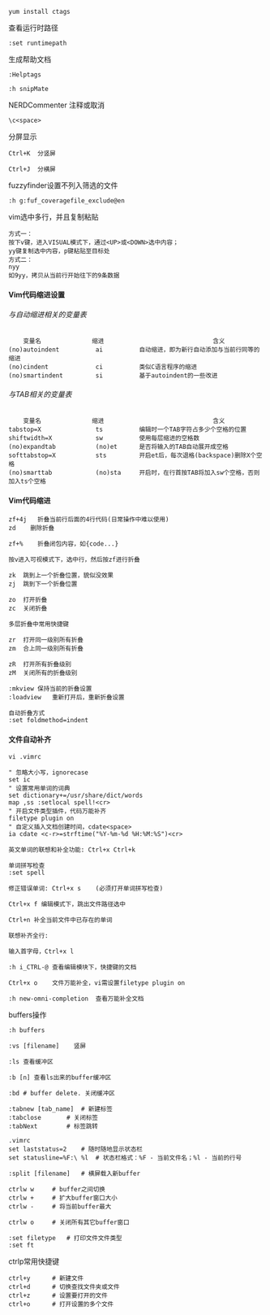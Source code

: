 `yum install ctags`

查看运行时路径

`:set runtimepath`

生成帮助文档

```
:Helptags

:h snipMate
```

NERDCommenter 注释或取消

`\c<space>`

分屏显示

```
Ctrl+K  分竖屏

Ctrl+J  分横屏
```

fuzzyfinder设置不列入筛选的文件

`:h g:fuf_coveragefile_exclude@en`

vim选中多行，并且复制粘贴

```
方式一：
按下v键，进入VISUAL模式下，通过<UP>或<DOWN>选中内容；
yy键复制选中内容，p键粘贴至目标处
方式二：
nyy
如9yy，拷贝从当前行开始往下的9条数据
```

#### Vim代码缩进设置

###### 与自动缩进相关的变量表
```
    变量名              缩进                              含义
(no)autoindent          ai          自动缩进，即为新行自动添加与当前行同等的缩进
(no)cindent             ci          类似C语言程序的缩进
(no)smartindent         si          基于autoindent的一些改进
```

###### 与TAB相关的变量表
```
    变量名              缩进                              含义
tabstop=X               ts          编辑时一个TAB字符占多少个空格的位置
shiftwidth=X            sw          使用每层缩进的空格数
(no)expandtab           (no)et      是否将输入的TAB自动展开成空格
softtabstop=X           sts         开启et后，每次退格(backspace)删除X个空格
(no)smarttab            (no)sta     开启时，在行首按TAB将加入sw个空格，否则加入ts个空格
```

#### Vim代码缩进

```
zf+4j   折叠当前行后面的4行代码(日常操作中难以使用)
zd    删除折叠

zf+%	折叠闭包内容，如{code...}

按v进入可视模式下，选中行，然后按zf进行折叠

zk	跳到上一个折叠位置，貌似没效果
zj	跳到下一个折叠位置

zo	打开折叠
zc	关闭折叠

多层折叠中常用快捷键

zr	打开同一级别所有折叠
zm	合上同一级别所有折叠

zR	打开所有折叠级别
zM	关闭所有的折叠级别

:mkview	保持当前的折叠设置
:loadview	重新打开后，重新折叠设置

自动折叠方式
:set foldmethod=indent
```

#### 文件自动补齐

```
vi .vimrc

" 忽略大小写，ignorecase
set ic
" 设置常用单词的词典
set dictionary+=/usr/share/dict/words
map ,ss :setlocal spell!<cr>
" 开启文件类型插件，代码万能补齐
filetype plugin on
" 自定义插入文档创建时间，cdate<space>
ia cdate <c-r>=strftime("%Y-%m-%d %H:%M:%S")<cr>

英文单词的联想和补全功能: Ctrl+x Ctrl+k

单词拼写检查
:set spell

修正错误单词: Ctrl+x s    (必须打开单词拼写检查)

Ctrl+x f 编辑模式下，跳出文件路径选中

Ctrl+n 补全当前文件中已存在的单词

联想补齐全行:

输入首字母，Ctrl+x l

:h i_CTRL-@	查看编辑模块下，快捷键的文档

Ctrl+x o	文件万能补全，vi需设置filetype plugin on

:h new-omni-completion	查看万能补全文档
```

buffers操作
```
:h buffers

:vs [filename]    竖屏

:ls 查看缓冲区

:b [n] 查看ls出来的buffer缓冲区

:bd	# buffer delete. 关闭缓冲区

:tabnew [tab_name]	# 新建标签
:tabclose		# 关闭标签
:tabNext		# 标签跳转

.vimrc
set laststatus=2	# 随时随地显示状态栏
set statusline=%F:\ %l	# 状态栏格式：%F - 当前文件名；%l - 当前的行号

:split [filename]	# 横屏载入新buffer

ctrlw w		# buffer之间切换
ctrlw +		# 扩大buffer窗口大小
ctrlw -		# 将当前buffer最大

ctrlw o		# 关闭所有其它buffer窗口

:set filetype	# 打印文件文件类型
:set ft
```

ctrlp常用快捷键
```
ctrl+y      # 新建文件
ctrl+d      # 切换查找文件夹或文件
ctrl+z      # 设置要打开的文件
ctrl+o      # 打开设置的多个文件
```
